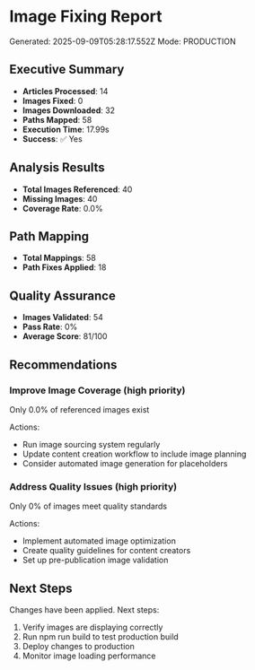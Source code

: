 # Image Fixing Report

Generated: 2025-09-09T05:28:17.552Z
Mode: PRODUCTION

## Executive Summary

- **Articles Processed**: 14
- **Images Fixed**: 0
- **Images Downloaded**: 32
- **Paths Mapped**: 58
- **Execution Time**: 17.99s
- **Success**: ✅ Yes

## Analysis Results

- **Total Images Referenced**: 40
- **Missing Images**: 40
- **Coverage Rate**: 0.0%

## Path Mapping

- **Total Mappings**: 58
- **Path Fixes Applied**: 18

## Quality Assurance


- **Images Validated**: 54
- **Pass Rate**: 0%
- **Average Score**: 81/100


## Recommendations


### Improve Image Coverage (high priority)

Only 0.0% of referenced images exist

Actions:
- Run image sourcing system regularly
- Update content creation workflow to include image planning
- Consider automated image generation for placeholders


### Address Quality Issues (high priority)

Only 0% of images meet quality standards

Actions:
- Implement automated image optimization
- Create quality guidelines for content creators
- Set up pre-publication image validation


## Next Steps


Changes have been applied. Next steps:
1. Verify images are displaying correctly
2. Run npm run build to test production build
3. Deploy changes to production
4. Monitor image loading performance

